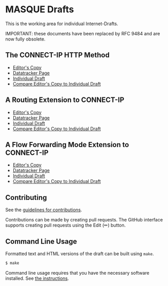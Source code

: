 # MASQUE Drafts

This is the working area for individual Internet-Drafts.

IMPORTANT: these documents have been replaced by RFC 9484 and are now fully obsolete.

## The CONNECT-IP HTTP Method

* [Editor's Copy](https://DavidSchinazi.github.io/draft-cms-masque-connect-ip/#go.draft-cms-masque-connect-ip.html)
* [Datatracker Page](https://datatracker.ietf.org/doc/draft-cms-masque-connect-ip)
* [Individual Draft](https://datatracker.ietf.org/doc/html/draft-cms-masque-connect-ip)
* [Compare Editor's Copy to Individual Draft](https://DavidSchinazi.github.io/draft-cms-masque-connect-ip/#go.draft-cms-masque-connect-ip.diff)

## A Routing Extension to CONNECT-IP

* [Editor's Copy](https://DavidSchinazi.github.io/draft-cms-masque-connect-ip/#go.draft-cms-masque-connect-ip-ext-routes.html)
* [Datatracker Page](https://datatracker.ietf.org/doc/draft-cms-masque-connect-ip-ext-routes)
* [Individual Draft](https://datatracker.ietf.org/doc/html/draft-cms-masque-connect-ip-ext-routes)
* [Compare Editor's Copy to Individual Draft](https://DavidSchinazi.github.io/draft-cms-masque-connect-ip/#go.draft-cms-masque-connect-ip-ext-routes.diff)

## A Flow Forwarding Mode Extension to CONNECT-IP

* [Editor's Copy](https://DavidSchinazi.github.io/draft-cms-masque-connect-ip/#go.draft-tbd-masque-connect-ip-ext-flow.html)
* [Datatracker Page](https://datatracker.ietf.org/doc/draft-tbd-masque-connect-ip-ext-flow)
* [Individual Draft](https://datatracker.ietf.org/doc/html/draft-tbd-masque-connect-ip-ext-flow)
* [Compare Editor's Copy to Individual Draft](https://DavidSchinazi.github.io/draft-cms-masque-connect-ip/#go.draft-tbd-masque-connect-ip-ext-flow.diff)


## Contributing

See the
[guidelines for contributions](https://github.com/DavidSchinazi/draft-cms-masque-connect-ip/blob/main/CONTRIBUTING.md).

Contributions can be made by creating pull requests.
The GitHub interface supports creating pull requests using the Edit (✏) button.


## Command Line Usage

Formatted text and HTML versions of the draft can be built using `make`.

```sh
$ make
```

Command line usage requires that you have the necessary software installed.  See
[the instructions](https://github.com/martinthomson/i-d-template/blob/main/doc/SETUP.md).

